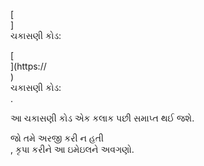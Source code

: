 [<br host>] <br action> ચકાસણી કોડ: <br code>

[<br host>](https://<br host>) <br action> ચકાસણી કોડ: <br code>.

આ ચકાસણી કોડ એક કલાક પછી સમાપ્ત થઈ જશે.

જો તમે અરજી કરી ન હતી <br action>, કૃપા કરીને આ ઇમેઇલને અવગણો.